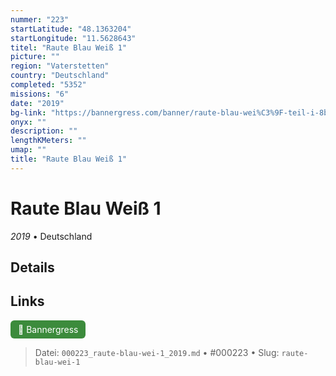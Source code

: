 ```yaml
---
nummer: "223"
startLatitude: "48.1363204"
startLongitude: "11.5628643"
titel: "Raute Blau Weiß 1"
picture: ""
region: "Vaterstetten"
country: "Deutschland"
completed: "5352"
missions: "6"
date: "2019"
bg-link: "https://bannergress.com/banner/raute-blau-wei%C3%9F-teil-i-8b53"
onyx: ""
description: ""
lengthKMeters: ""
umap: ""
title: "Raute Blau Weiß 1"
---
```

# Raute Blau Weiß 1

*2019* • Deutschland



## Details







## Links
<div style="margin-top: 0.5em;">
<a href="https://bannergress.com/banner/raute-blau-wei%C3%9F-teil-i-8b53" target="_blank" style="display:inline-block;margin-right:8px;padding:6px 12px;background-color:#3c8b3c;color:white;text-decoration:none;border-radius:6px;">🔗 Bannergress</a>

</div>


> Datei: `000223_raute-blau-wei-1_2019.md` • #000223 • Slug: `raute-blau-wei-1`
